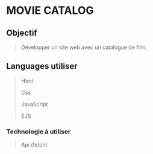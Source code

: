 # MOVIE CATALOG

## Objectif

> Développer un site web avec un catalogue de film.

## Languages utiliser

>Html
>
>Css
>
>JavaScript
>
>EJS

### Technologie à utiliser

>Api (fetch)
